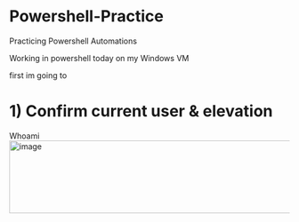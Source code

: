 # Powershell-Practice
Practicing Powershell Automations

Working in powershell today on my Windows VM

first im going to 
# 1) Confirm current user & elevation
Whoami<img width="1220" height="131" alt="image" src="https://github.com/user-attachments/assets/15140f10-1c0f-4a79-ac19-95f848d70cc4" />
